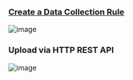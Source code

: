 ### [Create a Data Collection Rule](https://learn.microsoft.com/en-us/rest/api/monitor/data-collection-rules/create?view=rest-monitor-2022-06-01&tabs=HTTP)
![image](https://github.com/dcodev1702/azure_ama_logging/assets/32214072/6502200a-f09f-494a-820d-9be6bb890db8)

### Upload via HTTP REST API
![image](https://github.com/dcodev1702/azure_ama_logging/assets/32214072/3a014ca1-0e10-4fb3-8239-ba19a841556e)
